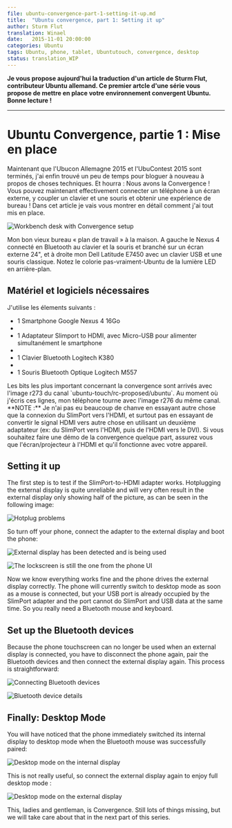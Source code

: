 ```yaml
---
file: ubuntu-convergence-part-1-setting-it-up.md
title:  "Ubuntu convergence, part 1: Setting it up"
author: Sturm Flut
translation: Winael
date:   2015-11-01 20:00:00
categories: Ubuntu
tags: Ubuntu, phone, tablet, Ubuntutouch, convergence, desktop
status: translation_WIP
---
```


<!-- Chapeau -->

**Je vous propose aujourd'hui la traduction d'un article de Sturm Flut, contributeur Ubuntu allemand. Ce premier artcle d'une série vous propose de mettre en place votre environnement convergent Ubuntu. Bonne lecture !**

----------

# Ubuntu Convergence, partie 1 : Mise en place

<!-- lang: EN
<div lang="english">
Now that Ubucon Germany 2015 and UbuContest 2015 are over, I've finally found some time to blog about technical things again. And hooray: We have Convergence! You can now actually connect a phone to an external display, pair keyboard and mouse and get a desktop experience! In this article I will show in detail how I set everything up.
</div>
-->

<!-- lang: FR -->
<div lang="french">
Maintenant que l'Ubucon Allemagne 2015 et l'UbuContest 2015 sont terminés, j'ai enfin trouvé un peu de temps pour bloguer à nouveau à propos de choses techniques. Et hourra : Nous avons la Convergence ! Vous pouvez maintenant effectivement connecter un téléphone à un écran externe, y coupler un clavier et une souris et obtenir une expérience de bureau ! Dans cet article je vais vous montrer en détail comment j'ai tout mis en place.
</div>

![Workbench desk with Convergence setup](https://sturmflut.github.io//images/ubuntu-convergence-part-1/desk.jpg)

<!-- lang: EN
<div lang="english">
My good old "workbench" desk at home. At the left the Nexus 4 connected to Bluetooth keyboard/mouse and an external 24" display, at the right my Dell Latitude E7450 with conventional USB keyboard and mouse. Note the not-quite-Ubuntu-colory LED light in the background.
</div>
-->

<!-- lang: FR -->
<div lang="french">
Mon bon vieux bureau « plan de travail »  à la maison. A gauche le Nexus 4 connecté en Bluetooth au clavier et la souris et branché sur un écran externe 24", et à droite mon Dell Latitude E7450 avec un clavier USB et une souris classique. Notez le colorie pas-vraiment-Ubuntu de la lumière LED en arrière-plan.
</div>

<!-- lang: EN
## <span lang="english">Necessary hard- and software</span>
-->

<!-- lang: FR -->
## <span lang="french">Matériel et logiciels nécessaires</span>

<!-- lang: EN
<div lang="english">
I am using the following parts:

* Nexus 4 16 GB

* SlimPort to HDMI adapter, with Micro-USB plug for simultaneous power supply

* Logitech K380 Bluetooth keyboard

* Logitech M557 Optical Bluetooth mouse
</div>
-->

<!-- lang: FR -->
<div lang="french">
J'utilise les élements suivants :

* 1 Smartphone Google Nexus 4 16Go  
* 
* 1 Adaptateur Slimport to HDMI, avec Micro-USB pour alimenter simultanément le smartphone  
* 
* 1 Clavier Bluetooth Logitech K380  
* 
* 1 Souris Bluetooth Optique Logitech M557  
</div>

<!-- lang: EN
<div lang="english">
The most important convergence bits landed with image r273 of the `ubuntu-touch/rc-proposed/ubuntu` channel. At the time of writing my phone is running image r276 of the same channel.
</div>
-->

<!-- lang FR -->
<div lang="french">
Les bits les plus important concernant la convergence sont arrivés avec l'image r273 du canal `ubuntu-touch/rc-proposed/ubuntu`. Au moment où j'écris ces lignes, mon téléphone tourne avec l'image r276 du même canal.
</div>


<!-- lang: EN
<div lang="english">
**NOTE**: I haven't had much luck with anything else than SlimPort to HDMI, especially not when trying to convert the HDMI signal to something else using a second adapter (e.g. Slimport to HDMI and then HDMI to DVI). If you're going to demo Convergence somewhere, make sure the display/projector has HDMI and works with your phone.
</div>
-->

<!-- lang: FR -->
<div lang="french">
**NOTE :** Je n'ai pas eu beaucoup de chanve en essayant autre chose que la connexion du SlimPort vers l'HDMI, et surtout pas en essayant de convertir le signal HDMI vers autre chose en utilisant un deuxième adaptateur (ex: du SlimPort vers l'HDMI, puis de l'HDMI vers le DVI). Si vous souhaitez faire une démo de la convergence quelque part, assurez vous que l'écran/projecteur à l'HDMI et qu'il fonctionne avec votre appareil.
</div>

## Setting it up

The first step is to test if the SlimPort-to-HDMI adapter works. Hotplugging the external display is quite unreliable and will very often result in the external display only showing half of the picture, as can be seen in the following image:

![Hotplug problems]({{site.url}}/images/ubuntu-convergence-part-1/hotplug.jpg)

So turn off your phone, connect the adapter to the external display and boot the phone:

![External display has been detected and is being used]({{site.url}}/images/ubuntu-convergence-part-1/external-connected.jpg)

![The lockscreen is still the one from the phone UI]({{site.url}}/images/ubuntu-convergence-part-1/external-phone-lockscreen.jpg)

Now we know everything works fine and the phone drives the external display correctly. The phone will currently switch to desktop mode as soon as a mouse is connected, but your USB port is already occupied by the SlimPort adapter and the port cannot do SlimPort and USB data at the same time. So you really need a Bluetooth mouse and keyboard.


## Set up the Bluetooth devices

Because the phone touchscreen can no longer be used when an external display is connected, you have to disconnect the phone again, pair the Bluetooth devices and then connect the external display again. This process is straightforward:

![Connecting Bluetooth devices]({{site.url}}/images/ubuntu-convergence-part-1/bluetooth1.jpg)

![Bluetooth device details]({{site.url}}/images/ubuntu-convergence-part-1/bluetooth2.jpg)


## Finally: Desktop Mode

You will have noticed that the phone immediately switched its internal display to desktop mode when the Bluetooth mouse was successfully paired:

![Desktop mode on the internal display]({{site.url}}/images/ubuntu-convergence-part-1/desktop-mode-internal.jpg)

This is not really useful, so connect the external display again to enjoy full desktop mode :

![Desktop mode on the external display]({{site.url}}/images/ubuntu-convergence-part-1/desktop-mode-external.jpg)

This, ladies and gentleman, is Convergence. Still lots of things missing, but we will take care about that in the next part of this series.

